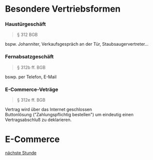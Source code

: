 # Besondere Vertriebsformen

### Haustürgeschäft
> § 312 BGB  

bspw. Johanniter, Verkaufsgespräch an der Tür, Staubsaugervertreter...

### Fernabsatzgeschäft
> § 312b ff.  BGB

bswp. per Telefon, E-Mail

### E-Commerce-Veträge
>§ 312e ff. BGB

Vertrag wird über das Internet geschlossen  
Buttonlösung ("Zahlungspflichtig bestellen") um eindeutig einen Vertragsabschluß zu deklarieren.

# E-Commerce
[nächste Stunde](2017_03_15_UM.md)
